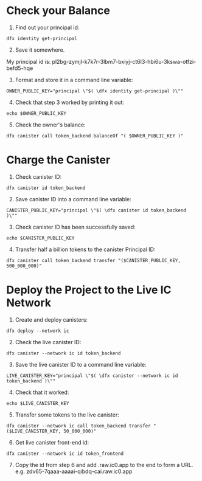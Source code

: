 # Check your Balance

1. Find out your principal id:

```
dfx identity get-principal
```

2. Save it somewhere.

My principal id is:
pl2bg-zymjl-k7k7r-3lbm7-bxiyj-ct6l3-hbi6u-3kswa-otfzi-befd5-hqe

3. Format and store it in a command line variable:

```
OWNER_PUBLIC_KEY="principal \"$( \dfx identity get-principal )\""
```

4. Check that step 3 worked by printing it out:

```
echo $OWNER_PUBLIC_KEY
```

5. Check the owner's balance:

```
dfx canister call token_backend balanceOf "( $OWNER_PUBLIC_KEY )"
```

# Charge the Canister

1. Check canister ID:

```
dfx canister id token_backend
```

2. Save canister ID into a command line variable:

```
CANISTER_PUBLIC_KEY="principal \"$( \dfx canister id token_backend )\""
```

3. Check canister ID has been successfully saved:

```
echo $CANISTER_PUBLIC_KEY
```

4. Transfer half a billion tokens to the canister Principal ID:

```
dfx canister call token_backend transfer "($CANISTER_PUBLIC_KEY, 500_000_000)"
```

# Deploy the Project to the Live IC Network

1. Create and deploy canisters:

```
dfx deploy --network ic
```

2. Check the live canister ID:

```
dfx canister --network ic id token_backend
```

3. Save the live canister ID to a command line variable:

```
LIVE_CANISTER_KEY="principal \"$( \dfx canister --network ic id token_backend )\""
```

4. Check that it worked:

```
echo $LIVE_CANISTER_KEY
```

5. Transfer some tokens to the live canister:

```
dfx canister --network ic call token_backend transfer "($LIVE_CANISTER_KEY, 50_000_000)"
```

6. Get live canister front-end id:

```
dfx canister --network ic id token_frontend
```

7. Copy the id from step 6 and add .raw.ic0.app to the end to form a URL.
e.g. zdv65-7qaaa-aaaai-qibdq-cai.raw.ic0.app
